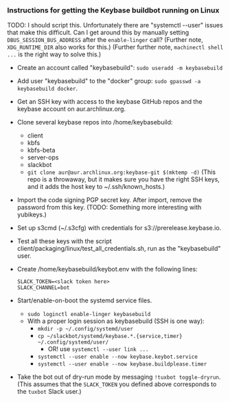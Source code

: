 ### Instructions for getting the Keybase buildbot running on Linux

TODO: I should script this. Unfortunately there are "systemctl --user"
issues that make this difficult. Can I get around this by manually
setting `DBUS_SESSION_BUS_ADDRESS` after the `enable-linger` call?
(Further note, `XDG_RUNTIME_DIR` also works for this.)
(Further further note, `machinectl shell ...` is the right way to solve
this.)

- Create an account called "keybasebuild": `sudo useradd -m
  keybasebuild`
- Add user "keybasebuild" to the "docker" group: `sudo gpasswd -a
  keybasebuild docker`.
- Get an SSH key with access to the keybase GitHub repos and the keybase
  account on aur.archlinux.org.
- Clone several keybase repos into /home/keybasebuild:
  - client
  - kbfs
  - kbfs-beta
  - server-ops
  - slackbot
  - `git clone aur@aur.archlinux.org:keybase-git $(mktemp -d)` (This
    repo is a throwaway, but it makes sure you have the right SSH keys,
    and it adds the host key to ~/.ssh/known_hosts.)
- Import the code signing PGP secret key. After import, remove the
  password from this key. (TODO: Something more interesting with
  yubikeys.)
- Set up s3cmd (~/.s3cfg) with credentials for
  s3://prerelease.keybase.io.
- Test all these keys with the script
  client/packaging/linux/test_all_credentials.sh, run as the
  "keybasebuild" user.
- Create /home/keybasebuild/keybot.env with the following lines:

    ```
    SLACK_TOKEN=<slack token here>
    SLACK_CHANNEL=bot
    ```

- Start/enable-on-boot the systemd service files.
  - `sudo loginctl enable-linger keybasebuild`
  - With a proper login session as keybasebuild (SSH is one way):
    - `mkdir -p ~/.config/systemd/user`
    - `cp ~/slackbot/systemd/keybase.*.{service,timer} ~/.config/systemd/user/`
      - OR! use `systemctl --user link ...`
    - `systemctl --user enable --now keybase.keybot.service`
    - `systemctl --user enable --now keybase.buildplease.timer`
- Take the bot out of dry-run mode by messaging `!tuxbot toggle-dryrun`.
  (This assumes that the `SLACK_TOKEN` you defined above corresponds to
  the `tuxbot` Slack user.)
